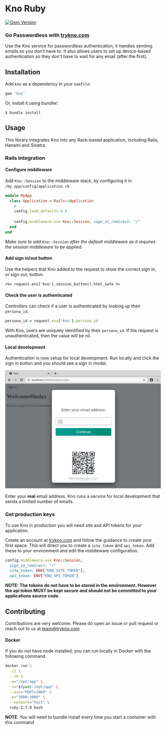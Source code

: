 # Kno Ruby

[![Gem Version](https://badge.fury.io/rb/kno.svg)](https://badge.fury.io/rb/kno)

### Go Passwordless with [trykno.com](https://trykno.com)

Use the Kno service for passwordless authentication, it handles sending emails so you don't have to.
It also allows users to set up device-based authentication so they don't have to wait for any email (after the first).

## Installation

Add `kno` as a dependency in your `Gemfile`:

```ruby
gem 'kno'
```

Or, install it using bundler:

```
$ bundle install
```

## Usage

This library integrates Kno into any Rack-based application, including Rails, Hanami and Sinatra.

<!-- - [Rails](#rails-integration)
- [Sinatra](#sinatra-integration) -->

### Rails integration

<!-- See [MyRailsApp](examples/my_rails_app) -->

#### Configure middleware

Add `Kno::Session` to the middleware stack, by configuring it in `/my_app/config/application.rb`

```ruby
module MyApp
  class Application < Rails::Application
    # ...
    config.load_defaults 6.0

    config.middleware.use Kno::Session, sign_in_redirect: "/"
  end
end
```

_Make sure to add `Kno::Session` after the default middleware as it requires the session middleware to be applied._

#### Add sign in/out button

Use the helpers that Kno added to the request to show the correct sign in, or sign out, button.

```erb
<%= request.env['kno'].session_button().html_safe %>
```

#### Check the user is authenticated

Controllers can check if a user is authenticated by looking up their `persona_id`.

```ruby
persona_id = request.env['kno'].persona_id
```

With Kno, users are uniquely identified by their `persona_id`.
If the request is unauthenticated, then the value will be nil.

#### Local development

Authentication is now setup for local development.
Run locally and click the sign in button and you should see a sign in modal.

![Local development screenshot](assets/images/screenshot.png)

Enter your **real** email address. Kno runs a service for local development that sends a limited number of emails.

### Get production keys

To use Kno in production you will need site and API tokens for your application.

Create an account at [trykno.com](https://trykno.com) and follow the guidance to create your first space.
This will direct you to create a `site_token` and `api_token`.
Add these to your environment and edit the middleware configuration.

```ruby
config.middleware.use Kno::Session,
  sign_in_redirect: "/"
  site_token: ENV["KNO_SITE_TOKEN"],
  api_token: ENV["KNO_API_TOKEN"]
```

**NOTE: The tokens do not have to be stored in the environment.
However the api token MUST be kept secure and should not be committed to your applications source code.**

## Contributing

Contributions are very welcome. Please do open an issue or pull request or reach out to us at [team@trykno.com](mailto:team@trykno.com)

#### Docker

If you do not have node installed, you can run locally in Docker with the following command.

```bash
docker run \
  -it \
  --rm \
  -w="/opt/app" \
  -v="$(pwd):/opt/app" \
  --env="PORT=3000" \
  -p="3000:3000" \
  --network="host" \
  ruby:2.7.0 bash
```

**NOTE**: You will need to bundle install every time you start a container with this command
